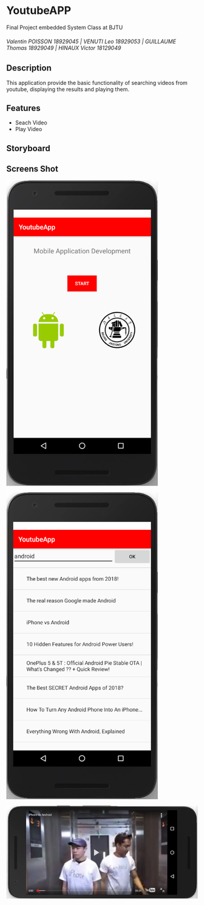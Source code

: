 # YoutubeAPP
Final Project embedded System Class at BJTU

###### Valentin POISSON 18929045 | VENUTI Leo 18929053 | GUILLAUME Thomas 18929049 | HINAUX Victor 18129049

## Description
This application provide the basic functionality of searching videos from youtube, displaying the results and playing them.

## Features
- Seach Video
- Play Video

## Storyboard

## Screens Shot

![alt text](https://github.com/Valent1Poisson/YoutubeAPP/blob/master/home.png)


![alt text](https://github.com/Valent1Poisson/YoutubeAPP/blob/master/research.png)


![alt text](https://github.com/Valent1Poisson/YoutubeAPP/blob/master/video.png)
